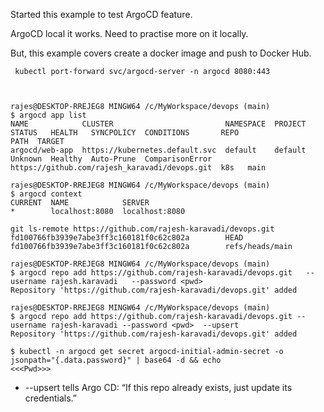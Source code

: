 Started this example to test ArgoCD feature. 

ArgoCD local it works. Need to practise more on it locally. 

But, this example covers create a docker image and push to Docker Hub. 

~~~~
 kubectl port-forward svc/argocd-server -n argocd 8080:443
 


~~~~

~~~~
rajes@DESKTOP-RREJEG8 MINGW64 /c/MyWorkspace/devops (main)
$ argocd app list
NAME            CLUSTER                         NAMESPACE  PROJECT  STATUS   HEALTH   SYNCPOLICY  CONDITIONS       REPO                                           PATH  TARGET
argocd/web-app  https://kubernetes.default.svc  default    default  Unknown  Healthy  Auto-Prune  ComparisonError  https://github.com/rajesh_karavadi/devops.git  k8s   main

rajes@DESKTOP-RREJEG8 MINGW64 /c/MyWorkspace/devops (main)
$ argocd context
CURRENT  NAME            SERVER
*        localhost:8080  localhost:8080

git ls-remote https://github.com/rajesh-karavadi/devops.git
fd100766fb3939e7abe3ff3c160181f0c62c802a        HEAD
fd100766fb3939e7abe3ff3c160181f0c62c802a        refs/heads/main

rajes@DESKTOP-RREJEG8 MINGW64 /c/MyWorkspace/devops (main)
$ argocd repo add https://github.com/rajesh-karavadi/devops.git   --username rajesh.karavadi   --password <pwd>
Repository 'https://github.com/rajesh-karavadi/devops.git' added

rajes@DESKTOP-RREJEG8 MINGW64 /c/MyWorkspace/devops (main)
$ argocd repo add https://github.com/rajesh-karavadi/devops.git --username rajesh-karavadi --password <pwd>  --upsert
Repository 'https://github.com/rajesh-karavadi/devops.git' added

$ kubectl -n argocd get secret argocd-initial-admin-secret -o jsonpath="{.data.password}" | base64 -d && echo
<<<Pwd>>>

~~~~
* --upsert tells Argo CD:
“If this repo already exists, just update its credentials.”